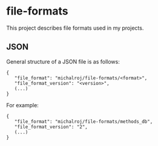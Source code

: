 # file-formats
This project describes file formats used in my projects.

## JSON 

General structure of a JSON file is as follows:
```
{
   "file_format": "michalroj/file-formats/<format>", 
   "file_format_version": "<version>",
   (...)
}
```
For example:
```
{
   "file_format": "michalroj/file-formats/methods_db", 
   "file_format_version": "2",
   (...)
}
```
